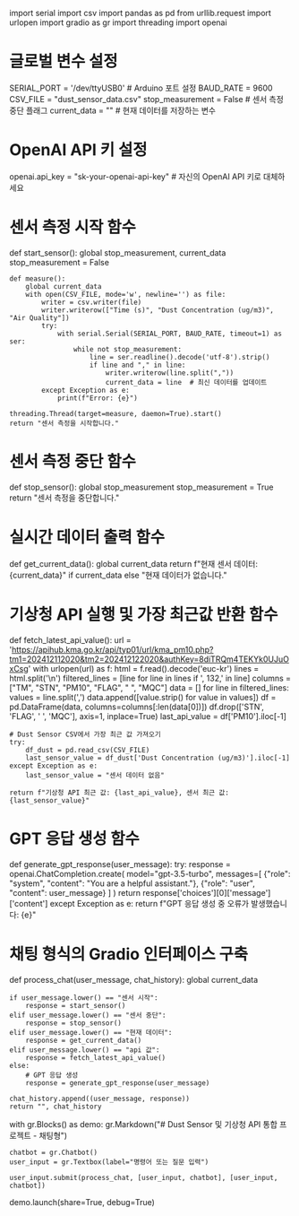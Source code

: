 import serial
import csv
import pandas as pd
from urllib.request import urlopen
import gradio as gr
import threading
import openai

# 글로벌 변수 설정
SERIAL_PORT = '/dev/ttyUSB0'  # Arduino 포트 설정
BAUD_RATE = 9600
CSV_FILE = "dust_sensor_data.csv"
stop_measurement = False  # 센서 측정 중단 플래그
current_data = ""  # 현재 데이터를 저장하는 변수

# OpenAI API 키 설정
openai.api_key = "sk-your-openai-api-key"  # 자신의 OpenAI API 키로 대체하세요

# 센서 측정 시작 함수
def start_sensor():
    global stop_measurement, current_data
    stop_measurement = False

    def measure():
        global current_data
        with open(CSV_FILE, mode='w', newline='') as file:
            writer = csv.writer(file)
            writer.writerow(["Time (s)", "Dust Concentration (ug/m3)", "Air Quality"])
            try:
                with serial.Serial(SERIAL_PORT, BAUD_RATE, timeout=1) as ser:
                    while not stop_measurement:
                        line = ser.readline().decode('utf-8').strip()
                        if line and "," in line:
                            writer.writerow(line.split(","))
                            current_data = line  # 최신 데이터를 업데이트
            except Exception as e:
                print(f"Error: {e}")

    threading.Thread(target=measure, daemon=True).start()
    return "센서 측정을 시작합니다."

# 센서 측정 중단 함수
def stop_sensor():
    global stop_measurement
    stop_measurement = True
    return "센서 측정을 중단합니다."

# 실시간 데이터 출력 함수
def get_current_data():
    global current_data
    return f"현재 센서 데이터: {current_data}" if current_data else "현재 데이터가 없습니다."

# 기상청 API 실행 및 가장 최근값 반환 함수
def fetch_latest_api_value():
    url = 'https://apihub.kma.go.kr/api/typ01/url/kma_pm10.php?tm1=202412112020&tm2=202412122020&authKey=8diTRQm4TEKYk0UJuOxCsg'
    with urlopen(url) as f:
        html = f.read().decode('euc-kr')
    lines = html.split('\n')
    filtered_lines = [line for line in lines if ',   132,' in line]
    columns = ["TM", "STN", "PM10", "FLAG", " ", "MQC"]
    data = []
    for line in filtered_lines:
        values = line.split(',')
        data.append([value.strip() for value in values])
    df = pd.DataFrame(data, columns=columns[:len(data[0])])
    df.drop(['STN', 'FLAG', ' ', 'MQC'], axis=1, inplace=True)
    last_api_value = df['PM10'].iloc[-1]

    # Dust Sensor CSV에서 가장 최근 값 가져오기
    try:
        df_dust = pd.read_csv(CSV_FILE)
        last_sensor_value = df_dust['Dust Concentration (ug/m3)'].iloc[-1]
    except Exception as e:
        last_sensor_value = "센서 데이터 없음"

    return f"기상청 API 최근 값: {last_api_value}, 센서 최근 값: {last_sensor_value}"

# GPT 응답 생성 함수
def generate_gpt_response(user_message):
    try:
        response = openai.ChatCompletion.create(
            model="gpt-3.5-turbo",
            messages=[
                {"role": "system", "content": "You are a helpful assistant."},
                {"role": "user", "content": user_message}
            ]
        )
        return response['choices'][0]['message']['content']
    except Exception as e:
        return f"GPT 응답 생성 중 오류가 발생했습니다: {e}"

# 채팅 형식의 Gradio 인터페이스 구축
def process_chat(user_message, chat_history):
    global current_data

    if user_message.lower() == "센서 시작":
        response = start_sensor()
    elif user_message.lower() == "센서 중단":
        response = stop_sensor()
    elif user_message.lower() == "현재 데이터":
        response = get_current_data()
    elif user_message.lower() == "api 값":
        response = fetch_latest_api_value()
    else:
        # GPT 응답 생성
        response = generate_gpt_response(user_message)

    chat_history.append((user_message, response))
    return "", chat_history

with gr.Blocks() as demo:
    gr.Markdown("# Dust Sensor 및 기상청 API 통합 프로젝트 - 채팅형")

    chatbot = gr.Chatbot()
    user_input = gr.Textbox(label="명령어 또는 질문 입력")

    user_input.submit(process_chat, [user_input, chatbot], [user_input, chatbot])

demo.launch(share=True, debug=True)

